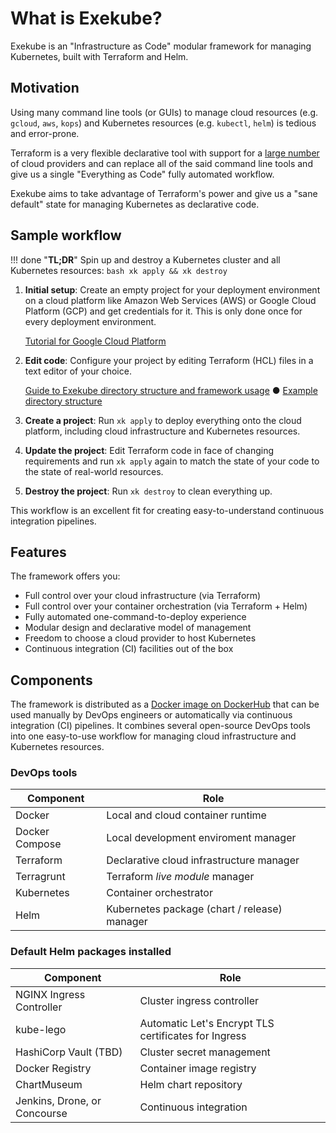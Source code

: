 # What is Exekube?

Exekube is an "Infrastructure as Code" modular framework for managing Kubernetes, built with Terraform and Helm.

## Motivation

Using many command line tools (or GUIs) to manage cloud resources (e.g. `gcloud`, `aws`, `kops`) and Kubernetes resources (e.g. `kubectl`, `helm`) is tedious and error-prone.

Terraform is a very flexible declarative tool with support for a [large number](https://www.terraform.io/docs/providers/index.html) of cloud providers and can replace all of the said command line tools and give us a single "Everything as Code" fully automated workflow.

Exekube aims to take advantage of Terraform's power and give us a "sane default" state for managing Kubernetes as declarative code.

## Sample workflow

!!! done "**TL;DR**"
    Spin up and destroy a Kubernetes cluster and all Kubernetes resources:
    ```bash
    xk apply && xk destroy
    ```

1. **Initial setup**: Create an empty project for your deployment environment on a cloud platform like Amazon Web Services (AWS) or Google Cloud Platform (GCP) and get credentials for it. This is only done once for every deployment environment.

    [Tutorial for Google Cloud Platform](/setup/gcp-gke/)

2. **Edit code**: Configure your project by editing Terraform (HCL) files in a text editor of your choice.

    [Guide to Exekube directory structure and framework usage](/usage/directory-structure) ● [Example directory structure](https://github.com/ilyasotkov/exekube/tree/develop/live/prod)

3. **Create a project**: Run `xk apply` to deploy everything onto the cloud platform, including cloud infrastructure and Kubernetes resources.
4. **Update the project**: Edit Terraform code in face of changing requirements and run `xk apply` again to match the state of your code to the state of real-world resources.
5. **Destroy the project**: Run `xk destroy` to clean everything up.

This workflow is an excellent fit for creating easy-to-understand continuous integration pipelines.

## Features

The framework offers you:

- Full control over your cloud infrastructure (via Terraform)
- Full control over your container orchestration (via Terraform + Helm)
- Fully automated one-command-to-deploy experience
- Modular design and declarative model of management
- Freedom to choose a cloud provider to host Kubernetes
- Continuous integration (CI) facilities out of the box

## Components

The framework is distributed as a [Docker image on DockerHub](/) that can be used manually by DevOps engineers or automatically via continuous integration (CI) pipelines. It combines several open-source DevOps tools into one easy-to-use workflow for managing cloud infrastructure and Kubernetes resources.

### DevOps tools

| Component | Role |
| --- | --- |
| Docker | Local and cloud container runtime |
| Docker Compose | Local development enviroment manager |
| Terraform | Declarative cloud infrastructure manager |
| Terragrunt | Terraform *live module* manager |
| Kubernetes | Container orchestrator |
| Helm | Kubernetes package (chart / release) manager |

### Default Helm packages installed

| Component | Role |
| --- | --- |
| NGINX Ingress Controller | Cluster ingress controller |
| kube-lego | Automatic Let's Encrypt TLS certificates for Ingress |
| HashiCorp Vault (TBD) | Cluster secret management |
| Docker Registry | Container image registry |
| ChartMuseum | Helm chart repository |
| Jenkins, Drone, or Concourse | Continuous integration |
